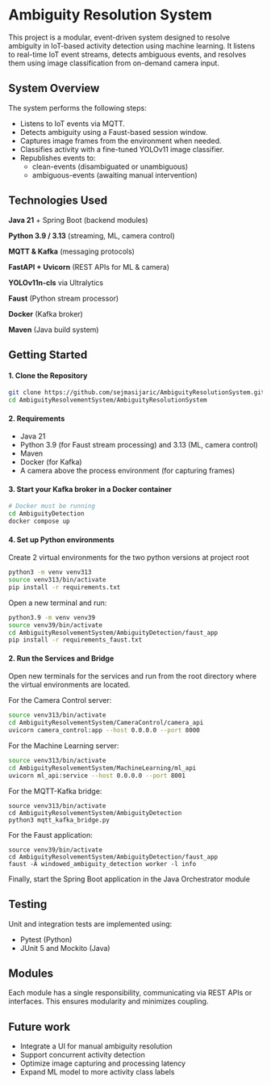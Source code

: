 # Ambiguity Resolution System
This project is a modular, event-driven system designed to resolve ambiguity in IoT-based activity detection using machine learning. It listens to real-time IoT event streams, detects ambiguous events, and resolves them using image classification from on-demand camera input.

## System Overview

The system performs the following steps:
- Listens to IoT events via MQTT.
- Detects ambiguity using a Faust-based session window.
- Captures image frames from the environment when needed.
- Classifies activity with a fine-tuned YOLOv11 image classifier.
- Republishes events to:
  - clean-events (disambiguated or unambiguous)
  - ambiguous-events (awaiting manual intervention)

## Technologies Used

**Java 21** + Spring Boot (backend modules)

**Python 3.9 / 3.13** (streaming, ML, camera control)

**MQTT & Kafka** (messaging protocols)

**FastAPI + Uvicorn** (REST APIs for ML & camera)

**YOLOv11n-cls** via Ultralytics

**Faust** (Python stream processor)

**Docker** (Kafka broker)

**Maven** (Java build system)

## Getting Started

#### 1. Clone the Repository

```bash 
git clone https://github.com/sejmasijaric/AmbiguityResolutionSystem.git 
cd AmbiguityResolvementSystem/AmbiguityResolutionSystem
```

#### 2. Requirements
- Java 21
- Python 3.9 (for Faust stream processing) and 3.13 (ML, camera control)
- Maven
- Docker (for Kafka)
- A camera above the process environment (for capturing frames)

#### 3. Start your Kafka broker in a Docker container

```bash
# Docker must be running
cd AmbiguityDetection
docker compose up
```

#### 4. Set up Python environments
Create 2 virtual environments for the two python versions at project root
```bash
python3 -m venv venv313
source venv313/bin/activate
pip install -r requirements.txt
```
Open a new terminal and run:
``` bash
python3.9 -m venv venv39
source venv39/bin/activate
cd AmbiguityResolvementSystem/AmbiguityDetection/faust_app
pip install -r requirements_faust.txt
```
#### 2. Run the Services and Bridge
 Open new terminals for the services and run from the root directory where the virtual environments are located. 

For the Camera Control server:
```bash
source venv313/bin/activate
cd AmbiguityResolvementSystem/CameraControl/camera_api
uvicorn camera_control:app --host 0.0.0.0 --port 8000
```
For the Machine Learning server:
```bash
source venv313/bin/activate
cd AmbiguityResolvementSystem/MachineLearning/ml_api
uvicorn ml_api:service --host 0.0.0.0 --port 8001
```
For the MQTT-Kafka bridge:
```
source venv313/bin/activate
cd AmbiguityResolvementSystem/AmbiguityDetection
python3 mqtt_kafka_bridge.py
```
For the Faust application:
```
source venv39/bin/activate
cd AmbiguityResolvementSystem/AmbiguityDetection/faust_app
faust -A windowed_ambiguity_detection worker -l info
```

Finally, start the Spring Boot application in the Java Orchestrator module

## Testing
Unit and integration tests are implemented using:

- Pytest (Python)
- JUnit 5 and Mockito (Java)

## Modules
Each module has a single responsibility, communicating via REST APIs or interfaces. This ensures modularity and minimizes coupling.

## Future work
- Integrate a UI for manual ambiguity resolution
- Support concurrent activity detection
- Optimize image capturing and processing latency
- Expand ML model to more activity class labels
